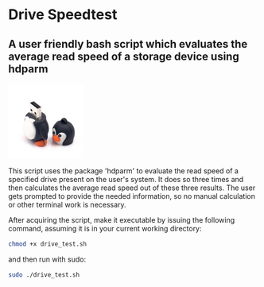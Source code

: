 # Drive Speedtest
## A user friendly bash script which evaluates the average read speed of a storage device using hdparm
![Picture of a penguin style USB drive](penguin_usb.jpg)

This script uses the package 'hdparm' to evaluate the read speed of a specified drive present on the user's system.
It does so three times and then calculates the average read speed out of these three results.
The user gets prompted to provide the needed information, so no manual calculation or other terminal work is necessary.

After acquiring the script, make it executable by issuing the following command, assuming it is in your current working directory:
```bash
chmod +x drive_test.sh
```
and then run with sudo:
```bash
sudo ./drive_test.sh
```
